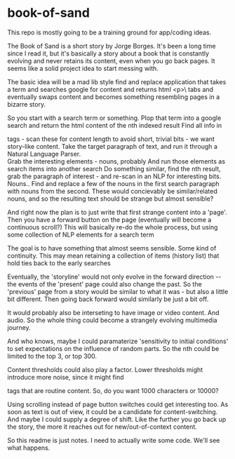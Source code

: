 # book-of-sand
This repo is mostly going to be a training ground for app/coding ideas.  

The Book of Sand is a short story by Jorge Borges.  It's been a long time since I read it, but it's basically a story about a book that is constantly evolving and never retains its content, even when you go back pages.  It seems like a solid project idea to start messing with.

The basic idea will be a mad lib style find and replace application that takes a term and searches google for content and returns html \<p>\ tabs and eventually swaps content and becomes something resembling pages in a bizarre story.  

So you start with a search term or something.
Plop that term into a google search and return the html content of the nth indexed result
Find all info in <p> tags - scan these for content length to avoid short, trivial bits - we want story-like content.
Take the target paragraph of text, and run it through a Natural Language Parser.  
Grab the interesting elements - nouns, probably
And run those elements as search items into another search
Do something similar, find the nth result, grab the paragraph of interest - and re-scan in an NLP for interesting bits.  Nouns..
Find and replace a few of the nouns in the first search paragraph with nouns from the second.
These would concievably be similar/related nouns, and so the resulting text should be strange but almost sensible?

And right now the plan is to just write that first strange content into a 'page'.  
Then you have a forward button on the page (eventually will become a continuous scroll?)
This will basically re-do the whole process, but using some collection of NLP elements for a search term

The goal is to have something that almost seems sensible.  Some kind of continuity.  This may mean retaining a collection of items (history list) that hold ties back to the early searches

Eventually, the 'storyline' would not only evolve in the forward direction -- the events of the 'present' page could also change the past.  So the 'previous' page from a story would be similar to what it was - but also a little bit different.  Then going back forward would similarly be just a bit off.

It would probably also be interseting to have image or video content.  And audio.  So the whole thing could become a strangely evolving multimedia journey.

And who knows, maybe I could paramaterize 'sensitivity to initial conditions' to set expectations on the influence of random parts.  So the nth could be limited to the top 3, or top 300.  

Content thresholds could also play a factor.  Lower thresholds might introduce more noise, since it might find <p> tags that are routine content.  So, do you want 1000 characters or 10000?

Using scrolling instead of page button switches could get interesting too.  As soon as text is out of view, it could be a candidate for content-switching.  And maybe I could supply a degree of shift.  Like the further you go back up the story, the more it reaches out for new/out-of-context content.

So this readme is just notes.  I need to actually write some code.  We'll see what happens.
